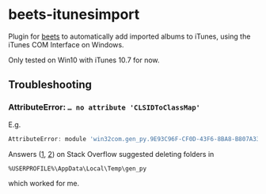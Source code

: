 # beets-itunesimport

Plugin for [beets](https://beets.io/) to automatically add imported albums to iTunes, using the iTunes COM Interface on Windows.

Only tested on Win10 with iTunes 10.7 for now.

## Troubleshooting

### AttributeError: `… no attribute 'CLSIDToClassMap'`

E.g.

```powershell
AttributeError: module 'win32com.gen_py.9E93C96F-CF0D-43F6-8BA8-B807A3370712x0x1x13' has no attribute 'CLSIDToClassMap'
```

Answers ([1](https://stackoverflow.com/questions/59276808/win32com-module-problems), [2](https://stackoverflow.com/questions/52889704/python-win32com-excel-com-model-started-generating-errors)) on Stack Overflow
 suggested deleting folders in

```
%USERPROFILE%\AppData\Local\Temp\gen_py
```

which worked for me.
